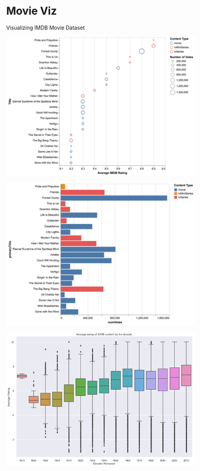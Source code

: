 # Movie Viz

Visualizing IMDB Movie Dataset

![MovieViz](plots/chart_hi.png)

![MovieViz](plots/bars_hi.png)

![MovieViz](plots/boxplot_decade.png)